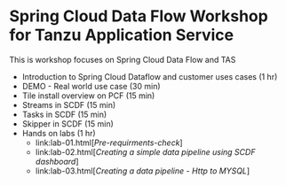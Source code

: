 # Spring Cloud Data Flow Workshop for Tanzu Application Service

This is workshop focuses on Spring Cloud Data Flow and TAS

* Introduction to Spring Cloud Dataflow and customer uses cases (1 hr)
* DEMO - Real world use case (30 min)
* Tile install overview on PCF (15 min)
* Streams in SCDF (15 min)
* Tasks in SCDF  (15 min)
* Skipper in SCDF (15 min)
* Hands on labs (1 hr)
    * link:lab-01.html[_Pre-requirments-check_]
    * link:lab-02.html[_Creating a simple data pipeline using SCDF dashboard_]
    * link:lab-03.html[_Creating a data pipeline  - Http to MYSQL_]
